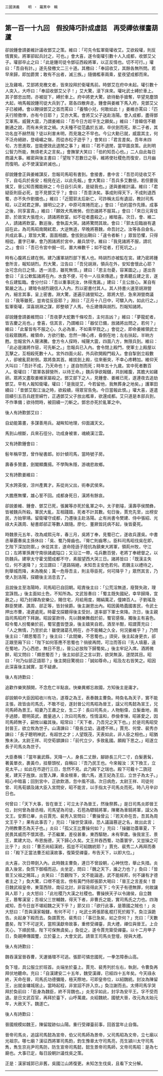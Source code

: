 

`三國演義`　　`明 ‧ 羅貫中　輯`

* * *

## 第一百一十九回　假投降巧計成虛話　再受禪依樣畫葫蘆

卻說鍾會請姜維計議收鄧艾之策。維曰：「可先令監軍衛瓘收艾。艾欲殺瓘，則反情實矣。將軍卻起兵討之，可也。」會大喜，遂令衛瓘引數十人入成都，收鄧艾父子。瓘部卒止之曰：「此是鍾司徒令鄧征西殺將軍，以正反情也。切不可行。」瓘曰：「吾自有計。」遂先發檄文二三十道。其檄曰：「奉詔收艾，其餘各無所問。若早來歸，即加爵賞；敢有不出者，滅三族。」隨備檻車兩乘，星夜望成都而來。

比及雞鳴，艾部將見檄文者，皆來投拜於衛瓘馬前。時鄧艾在府中未起。瓘引數十人突入，大呼曰：「奉詔收鄧艾父子！」艾大驚，滾下床來。瓘叱武士縛於車上。其子鄧忠出問，亦被捉下，縛於車上。府中將吏大驚，欲待動手搶奪，早望見塵頭大起，哨馬報說鍾司徒大兵到了。眾各四散奔走。鍾會與姜維下馬入府，見鄧艾父子已被縛。會以鞭撻鄧艾之首而罵曰：「養犢小兒，何敢如此！」姜維亦罵曰：「匹夫行險徼倖，亦有今日耶？」艾亦大罵。會將艾父子送赴洛陽。會入成都，盡得鄧艾軍馬，威聲大震，乃謂姜維曰：「吾今日方趁平生之願矣。」維曰：「昔韓信不聽蒯通之說，而有未央宮之禍。大夫種不從范蠡於五湖，卒伏劍而死。斯二子者，其功名豈不赫然哉？徒以利害未明，而見幾之不早也。今公大勳已就，威震其主，何不泛舟絕跡，登峨嵋之嶺，而從赤松子遊乎？」會笑曰：「君言差矣。吾年未四旬，方思進取，豈能便效此退閒之事？」維曰：「若不退閒，當早圖良策。此則明公智力所能，無煩老夫之言矣。」會撫掌大笑曰：「伯約知吾心也。」二人自此每日商議大事。維密與後主書曰：「望陛下忍數日之辱，維將使社稷危而復安，日月幽而復明。必不使漢室終滅也。」

卻說鍾會正與姜維謀反，忽報司馬昭有書到。會接書，書中言：「吾恐司徒收艾不下，自屯兵於長安；相見在近，以此先報。」會大驚曰：「吾兵多艾數倍，若但要我擒艾，晉公知吾獨能辦之；今日自引兵來，是疑我也。」遂與姜維計議。維曰：「君疑臣則臣必死，豈不見鄧艾乎？」會曰：「吾意決矣。事成則得天下，不成則退西蜀，亦不失作劉備也。」維曰：「近聞郭太后新亡，可詐稱太后有遺詔，教討司馬昭，以正弒君之罪。據明公之才，中原可席捲而定。」會曰：「伯約當作先鋒。成事之後，同享富貴。」維曰：「願效犬馬微勞。但恐諸將不服耳。」會曰：「來日元宵佳節，於故宮大張燈火，請諸將飲宴。如不從者盡殺之。」維暗喜。次日，會、維二人，請諸將飲宴。數巡後，會執盃大哭。諸將驚問其故。會曰：「郭太后臨崩有遺詔在此，為司馬昭南闕弒君，大逆無道，早晚將篡魏，命吾討之。汝等各自僉名，共成此事。」眾皆大驚，面面相覷。會拔劍出鞘曰：「違令者斬！」眾皆恐懼，只得相從。畫字已畢，會乃困諸將於宮中，嚴兵禁守。維曰：「我見諸將不服，請坑之。」會曰：「吾已令宮中掘一坑，置大棒數千；如不從者，打死坑之。」

時有心腹將丘建在側。建乃護軍胡烈部下舊人也。時胡烈亦被監在宮。建乃密將鍾會所言，報知胡烈。烈大驚，泣告曰：「吾兒胡淵，領兵在外，安知會懷此心耶？汝可念向日之情，透一消息，雖死無恨。」建曰：「恩主勿憂，容某圖之。」遂出告會曰：「主公軟監諸將在內，水食不便，可令一人往來傳遞。」會素聽丘建之言，遂令丘建監臨。會分付曰：「吾以重事託汝，休得洩漏。」建曰：「主公放心。某自有緊嚴之法。」建暗令胡烈親信人入內，烈以密書付其人。其人持書火速至胡淵營內，細言其事，呈上密書。淵大驚，遂遍示諸營知之。眾將大怒，急來淵營商議曰：「我等雖死，豈肯從反臣耶？」淵曰：「正月十八日中，可驟入內，如此行之。」監軍衛瓘，深喜胡淵之謀，即整頓了人馬，令丘建傳與胡烈。烈報知諸將。

卻說鍾會請姜維問曰：「吾夜夢大蛇數千條咬吾，主何吉凶？」維曰：「夢龍蛇者，皆吉慶之兆也。」會喜，信其言，乃謂維曰：「器仗已備，放諸將出問之，若何？」維曰：「此輩皆有不服之心，久必為害，不如乘早戮之。」會從之，即命姜維領武士往殺眾魏將。維領命，方欲行動，忽然一陣心疼，昏倒在地；左右扶起，半晌方甦。忽報宮外人聲沸騰。會方令人探時，喊聲大震，四面八方，無限兵到。維曰：「此必是諸將作惡，可先斬之。」忽報兵已入內。會令閉上殿門，使軍士上殿屋以瓦擊之，互相殺死數十人。宮外四面火起，外兵砍開殿門殺入。會自掣劍立殺數人，卻被亂箭射倒。眾將梟其首。維拔劍上殿，往來衝突，不幸心疼轉加。維仰天大叫曰：「吾計不成，乃天命也！」遂自刎而死；時年五十九歲。宮中死者數百人。衛瓘曰：「眾軍各歸營所，以待王命。」魏兵爭欲報讎，共剖維腹，其膽大如雞卵。眾將又盡取姜維家屬殺之。鄧艾部下之人，見鍾會、姜維已死，遂連夜去追劫鄧艾。早有人報知衛瓘。瓘曰：「是我捉艾，今若留他，我無葬身之地矣。」護軍田續曰：「昔鄧艾取江油之時，欲殺續，得眾官告免。今日當報此恨。」瓘大喜，遂遣田續引五百兵趕至綿竹，正遇鄧艾父子放出檻車，欲還成都。艾只道是本部兵到，不作準備；欲待問時，被田續一刀斬之。鄧忠亦死於亂軍之中。

後人有詩歎鄧艾曰：

自幼能籌畫，多謀善用兵。凝眸知地理，仰面識天文。

馬到山根斷，兵來石徑分。功成身被害，魂繞漢江雲。

又有詩歎鍾會曰：

髫年稱早慧，曾作秘書郎。妙計傾司馬，當時號子房。

壽春多贊畫，劍閣顯鷹揚。不學陶朱隱，游魂悲故鄉。

又有詩歎姜維曰：

天水誇英俊，涼州產異才。系從尚父出，術奉武侯來。

大膽應無懼，雄心誓不回。成都身死日，漢將有餘哀。

卻說姜維、鍾會、鄧艾已死，張翼等亦死於亂軍之中。太子劉璿，漢壽亭侯關彝，皆被魏兵所殺。軍民大亂，互相踐踏，死者不計其數。旬日後，賈充先至，出榜安民，方始寧靖。留衛瓘守成都，乃遷後主赴洛陽。止有尚書令樊建、侍中張紹、光祿大夫譙周、秘書郎郤正等數人跟隨。廖化、董厥皆託病不起，後皆憂死。

時魏景元五年，改為咸熙元年，春三月，吳將丁奉，見蜀已亡，遂收兵還吳。中書丞華覈奏吳主孫休曰：「吳、蜀乃脣齒也。『脣亡則齒寒』。臣料司馬昭伐吳在即，乞陛下深加防禦。」休從其言，遂命陸遜子陸抗為鎮東大將軍，領荊州牧，守江口；左將軍孫異守南徐諸處隘口；又沿江一帶，屯兵數百營，老將丁奉總督之，以防魏兵。建寧太守霍戈聞成都不守，素服望西大哭三日。諸將皆曰：「既漢主失位，何不速降？」戈泣謂曰：「道路隔絕，未知吾主安危若何。若魏主以禮待之，則舉城而降，未為晚矣；萬一危辱吾主，則主辱臣死，何可降乎？」眾然其言，乃使人到洛陽，探聽後主消息去了。

且說後主至洛陽時，司馬昭已自回朝。昭責後主曰：「公荒淫無道，廢賢失政，理宜誅戮。」後主面如土色，不知所為。文武皆奏曰：「蜀主既失國紀，幸早歸降，宜赦之。」昭乃封禪為安樂公，賜住宅，月給用度，賜絹萬疋，僮婢百人。子劉瑤及群臣樊建、譙周、郤正等，皆封侯爵。後主謝恩出內。昭因黃皓蠹國害民，令武士押出市曹，凌遲處死。時霍戈探聽得後主受封，遂率部下軍士來降。次日，後主親詣司馬昭府下拜謝。昭設宴款待，先以魏樂舞戲於前，蜀官感傷，獨後主有喜色。昭令蜀人扮蜀樂於前，蜀官盡皆墮淚，後主嬉笑自若。酒至半酣，昭謂賈充曰：「人之無情，乃至於此！雖使諸葛孔明在，亦不能輔之久全，何況姜維乎？」乃問後主曰：「頗思蜀否？」後主曰：「此間樂，不思蜀也。」須臾，後主起身更衣，郤正跟至廂下曰：「陛下如何答應不思蜀也？徜彼再問，可泣而答曰『先人墳墓，遠在蜀地，乃心西悲，無日不思』，晉公必放陛下歸蜀矣。」後主牢記入席。酒將微醉，昭又問曰：「頗思蜀否？」後主如郤正之言以對，欲哭無淚，遂閉其目。昭曰：「何乃似郤正語耶？」後主開目驚視曰：「誠如尊命。」昭及左右皆笑之。昭因此深喜後主誠實，並不疑慮。

後人有詩歎曰：

追歡作樂笑顏開，不念危亡半點哀。快樂異鄉忘故國，方知後主是庸才。

卻說朝中大臣因昭收川有功，遂尊之為王，表奏魏主曹奐。時奐名為天子，實不能主張，政皆由司馬氏，不敢不從，遂封晉公司馬昭為晉王，諡父司馬懿為宣王，兄司馬師為景王。昭妻乃王肅之女，生二子：長曰司馬炎，人物魁偉，立髮垂地，兩手過膝，聰明英武，膽量過人；次曰司馬攸，性情溫和，恭儉孝悌，昭甚愛之，因司馬師無子，嗣攸以繼其後。昭常曰：「天下者，乃吾兄之天下也。」於是司馬昭受封晉王，欲立攸為世子。山濤諫曰：「廢長立幼，違禮不祥。」賈充、何曾、裴秀亦諫曰：「長子聰明神武，有超世之才；人望既茂，天表如此，非人臣之相也。」昭猶豫未決。太尉王祥、司空荀顗諫曰：「前代立少，多致亂國。願殿下思之。」昭遂立長子司馬炎為世子。

大臣奏稱：「當年襄武縣，天降一人，身長二丈餘，腳跡長三尺二寸，白髮蒼髯，著黃單衣，裹黃巾，挂藜頭杖，自稱曰：『吾乃民王也。今來報汝：天下換王，立見太平。』如此在市遊行三日，忽然不見。此乃殿下之瑞也。殿下可戴十二旒冠冕，建天子旌旗，出警入蹕，乘金根車，備六馬，進王妃為王后，立世子為太子。」昭心中暗喜；回到宮中，正欲飲酒，忽中風不語。次日病危，太尉王祥、司徒何曾、司馬荀顗及諸大臣入宮問安，昭不能言，以手指太子司馬炎而死。時八月辛卯日也。

何曾曰：「天下大事，皆在晉王；可立太子為晉王，然後祭葬。」是日司馬炎即晉王位，封何曾為晉丞相，司馬望為司徒，石苞為驃騎將軍，陳騫為車騎將軍，諡父為文王。安葬已畢，炎召賈充、裴秀入宮問曰：「曹操曾云：『若天命在吾，吾其為周文王乎？』果有此事否？」充曰：「操世受漢祿，恐人議論篡逆之名，故出此言；乃明教曹丕為天子也。」炎曰：「孤父王比曹操何如？」充曰：「操雖功蓋華夏，下民畏其威而不懷其德。子丕繼業，差役甚重，東西驅馳，未有寧歲。後我宣王、景王，累建大功，布恩施德，天下歸心久矣。文王并吞西蜀，功蓋寰宇，又豈操之可比乎？」炎曰：「曹丕尚紹漢統，孤豈不可紹魏統耶？」賈充、裴秀二人再拜而奏曰：「殿下正當法曹丕紹漢故事，復築受禪臺，布告天下，以即大位。」

炎大喜，次日帶劍入內。此時魏主曹奐，連日不曾設朝，心神恍惚，舉止失措。炎直入後宮，奐慌下御榻而迎。炎坐定，問曰：「魏之天下，誰之力也？」奐曰：「皆晉王父祖之賜耳。」炎笑曰：「吾觀陛下，文不能論道，武不能經邦，何不讓有才德者主之？」奐大驚，口噤不能言。傍有黃門侍郎張節大喝曰：「晉王之言差矣！昔日魏武祖皇帝，東蕩西除，南征北討，非容易得此天下；今天子有德無罪，何故讓與人耶？」炎大怒曰：「此社稷乃大漢之社稷也。曹操挾天子以令諸侯，自立魏王，篡奪漢室；吾祖父三世輔魏，得天下者，非曹氏之能，實司馬氏之力也。四海咸知，吾今日豈不堪紹魏之天下乎？」節又曰：「欲行此事，是篡國之賊也！」炎大怒曰：「吾與漢家報讎，有何不可！」叱武士將張節亂棍打死於殿下。奐泣淚跪告。炎起身下殿而去。奐謂賈充、裴秀曰：「事已急矣，如之奈何？」充曰：「天數盡矣，陛下不可逆天，當照漢獻帝故事，重修受禪臺，具大禮，禪位與晉王。上合天心，下順民情，陛下可保無虞矣。」奐從之，遂令賈充築受禪臺。以十二月甲子日，奐親捧傳國璽，立於臺上，大會文武。請晉王司馬炎登壇，授與大禮。

後人有詩歎曰：

魏吞漢室晉吞曹，天運循環不可逃。張節可憐忠國死，一拳怎障泰山高。

奐下壇，具公服立於班首。炎端坐於臺上。賈充、裴秀列於左右，執劍，令曹奐再拜伏地聽命。充曰：「自漢建安二十五年，魏受漢禪，已經四十五年矣。今天祿永終，天命在晉，司馬氏功德彌隆，極天際地，可即皇帝位，以紹魏統。封汝為陳留王，出就金墉城居止。當時起程，非宣詔不許入京。」奐泣謝而去。太傅司馬孚哭拜於奐前曰：「臣身為魏臣，終不背魏也。」炎見孚如此，封孚為安平王。孚不受而退。是日文武百官，再拜於臺下，山呼萬歲。炎紹魏統，國號大晉，改元為太始元年，大赦天下。魏遂亡。

後人有詩歎曰：

晉國規模如魏王，陳留蹤跡似山陽。重行受禪臺前事，回首當年止自傷。

晉帝司馬炎，追諡司馬懿為宣帝，伯父司馬師為景帝，父司馬昭為文帝，立七廟以光祖宗。哪七廟？漢征西將軍司馬鈞，鈞生豫章太守司馬亮，亮生潁川太守司馬雋，雋生京兆尹司馬防，防生宣帝司馬懿，懿生景帝司馬師，文帝司馬昭：是為七廟也。大事已定，每日設朝計議伐吳之策。

正是：漢家城郭已非舊，吳國江山將復更。未知怎生伐吳，且看下文分解。

* * *

